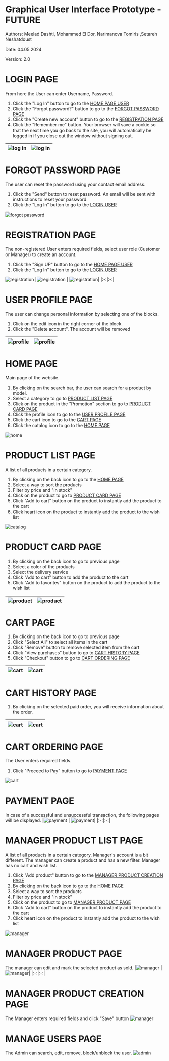 # Graphical User Interface Prototype - FUTURE

Authors: Meelad Dashti, Mohammed El Dor, Narimanova Tomiris ,Setareh Neshatdoust

Date: 04.05.2024

Version: 2.0

# LOGIN PAGE
From here the User can enter Username, Password.
 <!-- blank line -->
1. Click the "Log In" button to go to the [HOME PAGE USER](#home-page)
2. Click the "Forgot password?" button to go to the [FORGOT PASSWORD PAGE](#forgot-password-page)
3. Click the "Create new account" button to go to the [REGISTRATION PAGE](#registration-page)
4. Click the "Remember me" button. Your browser will save a cookie so that the next time you go back to the site, you will automatically be logged in if you close out the window without signing out.
 <!-- blank line -->
|![log in](./images/v2/log_in.png) | ![log in](./images/v2/Log_in_error.png)|
|:-:|:-:|

# FORGOT PASSWORD PAGE
The user can reset the password using your contact email address.
<!-- blank line -->
1. Click the "Send" button to reset password. An email will be sent with instructions to reset your password.
2. Click the "Log In" button to go to the [LOGIN USER](#login-page)
 <!-- blank line -->
![forgot password](./images/v2/forgot_password.png)

# REGISTRATION PAGE
The non-registered User enters required fields, select user role (Customer or Manager) to create an account.
<!-- blank line -->
1. Click the "Sign UP" button to go to the [HOME PAGE USER](#home-page)
2. Click the "Log In" button to go to the [LOGIN USER](#login-page)
 <!-- blank line -->
![registration](./images/v2/registration.png)
|![registration](./images/v2/registration_success.png) | ![registration](./images/v2/registration_error.png)|
|:-:|:-:|

# USER PROFILE PAGE
The user can change personal information by selecting one of the blocks.
<!-- blank line -->
1. Click on the edit icon in the right corner of the block.
2. Click the "Delete account". The account will be removed
<!-- blank line -->
|![profile](./images/v2/user_profile.png) | ![profile](./images/v2/user_profile_edit.png)|
|:-:|:-:|

# HOME PAGE
Main page of the website.
<!-- blank line -->
1. By clicking on the search bar, the user can search for a product by model.
2. Select a category to go to [PRODUCT LIST PAGE](#product-list-page)
3. Click on the product in the "Promotion" section to go to [PRODUCT CARD PAGE](#product-card-page)
4. Click the profile icon to go to the [USER PROFILE PAGE](#user-profile-page)
5. Click the cart icon to go to the [CART PAGE](#cart-page)
6. Click the catalog icon to go to the [HOME PAGE](#home-page)
<!-- blank line -->
![home](./images/v2/home_page.png)

# PRODUCT LIST PAGE
A list of all products in a certain category.
<!-- blank line -->
1. By clicking on the back icon to go to the [HOME PAGE](#home-page)
2. Select a way to sort the products
3. Filter by price and "in stock"
4. Click on the product to go to [PRODUCT CARD PAGE](#product-card-page)
5. Click "Add to cart" button on the product to instantly add the product to the cart
6. Click heart icon on the product to instantly add the product to the wish list
<!-- blank line -->
![catalog](./images/v2/product_list.png)

# PRODUCT CARD PAGE
<!-- blank line -->
1. By clicking on the back icon to go to previous page
2. Select a color of the products
3. Select the delivery service
4. Click "Add to cart" button to add the product to the cart
5. Click "Add to favorites" button on the product to add the product to the wish list
<!-- blank line -->
|![product](./images/v2/product_card.png) | ![product](./images/v2/product_not_found.png)|
|:-:|:-:|

# CART PAGE
<!-- blank line -->
1. By clicking on the back icon to go to previous page
2. Click "Select All" to select all items in the cart
3. Click "Remove" button to remove selected item from the cart
4. Click "View purchases" button to go to [CART HISTORY PAGE](#cart-history-page)
5. Click "Checkout" button to go to [CART ORDERING PAGE](#cart-ordering-page)
<!-- blank line -->
|![cart](./images/v2/cart.png) | ![cart](./images/v2/cart_empty.png)|
|:-:|:-:|

# CART HISTORY PAGE
<!-- blank line -->
1. By clicking on the selected paid order, you will receive information about the order.
<!-- blank line -->
|![cart](./images/v2/cart_history.png) | ![cart](./images/v2/cart_order.png)|
|:-:|:-:|

# CART ORDERING PAGE
The User enters required fields.
<!-- blank line -->
1. Click "Proceed to Pay" button to go to [PAYMENT PAGE](#payment-page)
<!-- blank line -->
![cart](./images/v2/cart_ordering.png)

# PAYMENT PAGE
In case of a successful and unsuccessful transaction, the following pages will be displayed.
|![payment](./images/v2/payment_error.png) | ![payment](./images/v2/payment_successfull.png)|
|:-:|:-:|

# MANAGER PRODUCT LIST PAGE
A list of all products in a certain category. Manager's account is a bit different. The manager can create a product and has a new filter. Manager has no cart and wish list.
<!-- blank line -->
1. Click "Add product" button to go to the [MANAGER PRODUCT CREATION PAGE](#manager-product-creation-page)
2. By clicking on the back icon to go to the [HOME PAGE](#home-page)
3. Select a way to sort the products
4. Filter by price and "in stock"
5. Click on the product to go to [MANAGER PRODUCT PAGE](#manager-product-page)
6. Click "Add to cart" button on the product to instantly add the product to the cart
7. Click heart icon on the product to instantly add the product to the wish list
<!-- blank line -->
![manager](./images/v2/manager/product_list.png)

# MANAGER PRODUCT PAGE
The manager can edit and mark the selected product as sold.
|![manager](./images/v2/manager/product_card.png) | ![manager](./images/v2/manager/product_card_edit.png)|
|:-:|:-:|

# MANAGER PRODUCT CREATION PAGE
The Manager enters required fields and click "Save" button
![manager](./images/v2/manager/product_card_add.png)

# MANAGE USERS PAGE
The Admin can search, edit, remove, block/unblock the user.
![admin](./images/v2/manager/manage_users.png)
